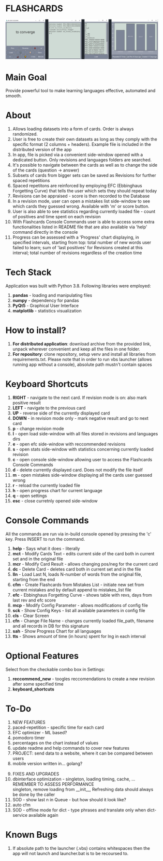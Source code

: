 <h1> FLASHCARDS </h1>

![Flashcards Main Window](scripts/resources/readme_img_1.png)

<h1>Main Goal</h1>
<p>Provide powerful tool to make learning languages effective, automated and smooth.</p>

<h1>About</h1>
<ol>
<li>Allows loading datasets into a form of cards. Order is always randomized.</li>
<li>User is free to create their own datasets as long as they comply with the specific format (2 columns + headers). Example file is included in the distributed version of the app</li>
<li>In app, file is picked via a convenient side-window opened with a dedicated button. Only revisions and languages folders are searched.</li>
<li>It's possible to navigate between the cards as well as to change the side of the cards (question -> answer)</li>
<li>Subsets of cards from bigger sets can be saved as Revisions for further spaced repetitions</li>
<li>Spaced repetitons are reinforced by employing EFC (Ebbinghaus Forgetting Curve) that tells the user which sets they should repeat today</li>
<li>Revisions can be appraised - score is then recorded to the Database</li>
<li>In a revision mode, user can open a mistakes list side-window to see which cards they guessed wrong. Available with 'm' or score button.</li>
<li>User is also able to see statistics regarding currently loaded file - count of positives and time spent on each revision</li>
<li>With Flashcards Console Commands user is able to access some extra functionalities listed in README file that are also available via 'help' command directly in the console</li>
<li>Progress can be assessed with a 'Progress' chart displaying, in specified intervals, starting from top: total number of new words user failed to learn; sum of 'last positives' for Revisions created at this interval; total number of revisions regardless of the creation time</li>
</ol>

<h1>Tech Stack</h1>
<p>Application was built with Python 3.8. Following libraries were employed:</p>
<ol>
<li><b>pandas</b> - loading and manipulating files</li>
<li><b>numpy</b> - dependency for pandas</li>
<li><b>PyQt5</b> - Graphical User Interface</li>
<li><b>matplotlib</b> - statistics visualization</li>
</ol>

<h1>How to install?</h1>
    <ol>
        <li><b>For distributed application</b>: download archive from the provided link, unpack wherever convenient and keep all the files in one folder. </li>
        <li><b>For repository</b>:  clone repository, setup venv and install all libraries from requirements.txt. Please note that in order to run vbs launcher (allows running app without a console), absolute path mustn't contain spaces</li>
    </ol>

<h1>Keyboard Shortcuts</h1>
    <ol>
        <li><b>RIGHT</b>  -   navigate to the next card. If revision mode is on: also mark positive result </li>
        <li><b>LEFT</b>   -   navigate to the previous card</li>
        <li><b>UP</b>     -   reverse side of the currently displayed card</li>
        <li><b>DOWN</b>   -   in revision mode only - mark negative result and go to next card</li>
        <li><b>p</b>      -   change revision mode</li>
        <li><b>l</b>      -   open load side-window with all files stored in revisions and languages dirs</li>
        <li><b>e</b>      -   open efc side-window with reccommended revisions</li>
        <li><b>s</b>      -   open stats side-window with statistics concerning currently loaded revision</li>
        <li><b>c</b>      -   open console side-window allowing user to access the Flashcards Console Commands</li>
        <li><b>d</b>      -   delete currently displayed card. Does not modify the file itself</li>
        <li><b>m</b>      -   open mistakes side-window displaying all the cards user guessed wrong</li>
        <li><b>r</b>      -   reload the currently loaded file</li>
        <li><b>h</b>      -   open progress chart for current language</li>
        <li><b>q</b>      -   open settings</li>
        <li><b>esc</b>    -   close curretnly opened side-window</li>
    </ol>

<h1>Console Commands</h1>
All the commands are run via in-build console opened by pressing the 'c' key. Press INSERT to run the command.
    <ol>
        <li><b>help</b>    -   Says what it does - literally</li>
        <li><b>mct</b>     -   Modify Cards Text - edits current side of the card both in current set and in the original file</li>
        <li><b>mcr</b>     -   Modify Card Result - allows changing pos/neg for the current card</li>
        <li><b>dc</b>      -   Delete Card - deletes card both in current set and in the file</li>
        <li><b>lln</b>     -   Load Last N, loads N-number of words from the original file, starting from the end</li>
        <li><b>cfm</b>     -   Create Flashcards from Mistakes List - initiate new set from current mistakes and by default append to mistakes_list file</li>
        <li><b>efc</b>     -   Ebbinghaus Forgetting Curve - shows table with revs, days from last rev and efc score</li>
        <li><b>mcp</b>     -   Modify Config Parameter - allows modifications of config file</li>
        <li><b>sck</b>     -   Show Config Keys - list all available parameters in config file</li>
        <li><b>cls</b>     -   Clear Screen</li>
        <li><b>cfn</b>     -   Change File Name - changes currently loaded file_path, filename and all records in DB for this signature</li>
        <li><b>sah</b>     -   Show Progress Chart for all languages</li>
        <li><b>tts</b>     -   Shows amount of time (in hours) spent for lng in each interval</li>
    </ol>

<h1>Optional Features</h1>
    <p> Select from the checkable combo box in Settings:</p>
    <ol>
    <li><b>reccommend_new</b> - toogles reccomendations to create a new revision after some specified time</li>
    <li><b>keyboard_shortcuts</b></li>
    </ol>

<h1>To-Do</h1>
<ol>
<li>NEW FEATURES</li>
<li>paced-repetition - specific time for each card</li>
<li>EFC optimizer - ML based?</li>
<li>pomodoro timer</li>
<li>percentages on the chart instead of values</li>
<li>update readme and help commands to cover new features</li>
<li>PROJECT: send data to a website, where it can be compared between users</li>
<li>mobile version written in... golang?</li>
<br>
<li>FIXES AND UPGRADES</li>
<li>dbinterface optimization - singleton, loading timing, cache, ... REMEMBER TO ASSESS PERFORMANCE</li>
    singleton, remove loading from __init__, 
    Refreshing data should always be done by the caller
<li>SOD - show last n in Queue - but how should it look like?</li>
<li>auto cfm</li>
<li>SOD - offline mode for dict - type phrases and translate only when dict-service available again</li>
<!-- <li>delegate theme setting to another config file</li> -->
<!-- <li>fix output.txt appearing when sod did not crash</li> -->
<!-- <li>SOD - remove items by index</li> -->
<!-- <li>abstract class for dicts - create new script</li>E -->
<!-- <li>add error handling to sod selection mode </liE> -->
<!-- <li>SOD - language switching, more info to status_bar </li> -->
<!-- <li>SOD - status bar</li> -->
<!-- <li>Show what was saved</li> -->
<!-- <li>lngs listed twice in load side-window</li> side_windows L:199 - Stopped occuring? -->
<!-- <li>sod -single manual entry in the queue</li> -->
<!-- <li>time - show only for selected lngs</li> -->
<!-- <li>lln with range e.g. lln 50 20 loads list[-50:-20] </li> -->
<!-- <li>don't save positives if not all cards where graded</li> -->
<!-- <li>summary - look for last non-empty, not only the last</li> -->
<!-- <li>reload elements when changing to side-by-side</li> -->
<!-- <li>show all cards as a (synchronized dual-)list - implement in mistakes list later on</li> -->
<!-- <li>SOD - phrase not saved after mofication of the orig phrase</li> -->
<!-- <li>--revision summary should stay in the set</li> -->
<!-- <li>create mock dictionary service</li> -->
<!-- <li>--singleton config</li> -->
<!-- <li>save with fix sides (0-EN, 1-PL</li> -->
<!-- <li>add 80% horizontal line on stat chart</li> -->
<!-- <li>Debug timer formatting</li> -->
<!-- <li>FCC - pull current card from the file - get random seed when loading?</li> -->
<!-- <li>periodically check if file was updated - add option to set interval or turn off</li> -->
<!-- <li>window resizing issued - forgetting origin size on side-window switch</li> -->
<!-- <li>record revision at any moment</li> -->
<!-- <li>GUI theme update - config cleanup </li> -->
<!-- <li>integrate SOD into fcs</li> -->
<!-- <li>open side window on top of the main - optional feature</li> -->
<!-- <li>dark theme</li> -->
<!-- <li>sod - que results scaling to width</li> -->
</ol>

<h1>Known Bugs</h1>
<ol>
<li>If absolute path to the launcher (.vbs) contains whitespaces then the app will not launch and launcher.bat is to be recoursed to.</li>
</ol>
